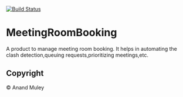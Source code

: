 [![Build Status](https://travis-ci.org/AnandMuley/MeetingRoomBooking.svg?branch=master)](https://travis-ci.org/AnandMuley/MeetingRoomBooking)

# MeetingRoomBooking
A product to manage meeting room booking. It helps in automating the clash detection,queuing requests,prioritizing meetings,etc.

## Copyright
&copy; Anand Muley